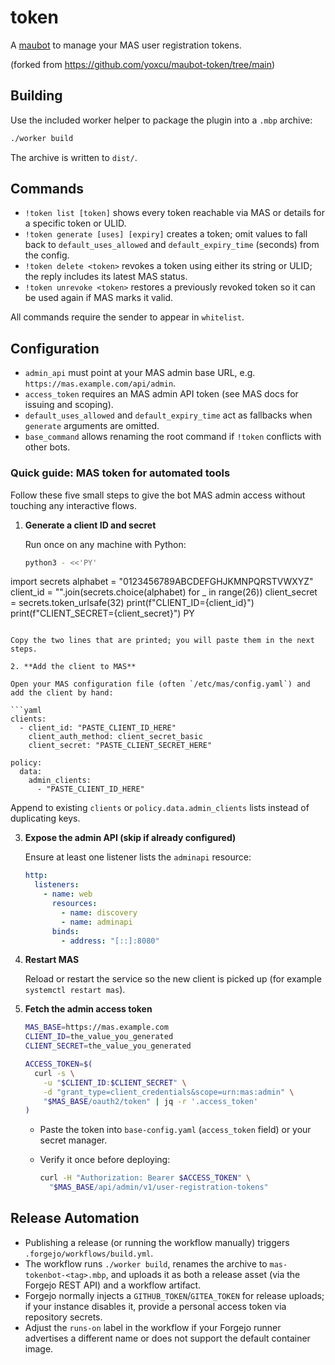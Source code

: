 # token
A [maubot](https://github.com/maubot/maubot) to manage your MAS user registration tokens.

(forked from https://github.com/yoxcu/maubot-token/tree/main)

## Building

Use the included worker helper to package the plugin into a `.mbp` archive:

```bash
./worker build
```

The archive is written to `dist/`.

## Commands

- `!token list [token]` shows every token reachable via MAS or details for a specific token or ULID.
- `!token generate [uses] [expiry]` creates a token; omit values to fall back to `default_uses_allowed` and `default_expiry_time` (seconds) from the config.
- `!token delete <token>` revokes a token using either its string or ULID; the reply includes its latest MAS status.
- `!token unrevoke <token>` restores a previously revoked token so it can be used again if MAS marks it valid.

All commands require the sender to appear in `whitelist`.

## Configuration

- `admin_api` must point at your MAS admin base URL, e.g. `https://mas.example.com/api/admin`.
- `access_token` requires an MAS admin API token (see MAS docs for issuing and scoping).
- `default_uses_allowed` and `default_expiry_time` act as fallbacks when `generate` arguments are omitted.
- `base_command` allows renaming the root command if `!token` conflicts with other bots.

### Quick guide: MAS token for automated tools

Follow these five small steps to give the bot MAS admin access without touching any interactive flows.

1. **Generate a client ID and secret**

   Run once on any machine with Python:

   ```bash
   python3 - <<'PY'
import secrets
alphabet = "0123456789ABCDEFGHJKMNPQRSTVWXYZ"
client_id = "".join(secrets.choice(alphabet) for _ in range(26))
client_secret = secrets.token_urlsafe(32)
print(f"CLIENT_ID={client_id}")
print(f"CLIENT_SECRET={client_secret}")
PY
   ```

   Copy the two lines that are printed; you will paste them in the next steps.

2. **Add the client to MAS**

   Open your MAS configuration file (often `/etc/mas/config.yaml`) and add the client by hand:

   ```yaml
   clients:
     - client_id: "PASTE_CLIENT_ID_HERE"
       client_auth_method: client_secret_basic
       client_secret: "PASTE_CLIENT_SECRET_HERE"

   policy:
     data:
       admin_clients:
         - "PASTE_CLIENT_ID_HERE"
   ```

   Append to existing `clients` or `policy.data.admin_clients` lists instead of duplicating keys.

3. **Expose the admin API (skip if already configured)**

   Ensure at least one listener lists the `adminapi` resource:

   ```yaml
   http:
     listeners:
       - name: web
         resources:
           - name: discovery
           - name: adminapi
         binds:
           - address: "[::]:8080"
   ```

4. **Restart MAS**

   Reload or restart the service so the new client is picked up (for example `systemctl restart mas`).

5. **Fetch the admin access token**

   ```bash
   MAS_BASE=https://mas.example.com
   CLIENT_ID=the_value_you_generated
   CLIENT_SECRET=the_value_you_generated

   ACCESS_TOKEN=$(
     curl -s \
       -u "$CLIENT_ID:$CLIENT_SECRET" \
       -d "grant_type=client_credentials&scope=urn:mas:admin" \
       "$MAS_BASE/oauth2/token" | jq -r '.access_token'
   )
   ```

   - Paste the token into `base-config.yaml` (`access_token` field) or your secret manager.
   - Verify it once before deploying:

     ```bash
     curl -H "Authorization: Bearer $ACCESS_TOKEN" \
       "$MAS_BASE/api/admin/v1/user-registration-tokens"
     ```

## Release Automation

- Publishing a release (or running the workflow manually) triggers `.forgejo/workflows/build.yml`.
- The workflow runs `./worker build`, renames the archive to `mas-tokenbot-<tag>.mbp`, and uploads it as both a release asset (via the Forgejo REST API) and a workflow artifact.
- Forgejo normally injects a `GITHUB_TOKEN`/`GITEA_TOKEN` for release uploads; if your instance disables it, provide a personal access token via repository secrets.
- Adjust the `runs-on` label in the workflow if your Forgejo runner advertises a different name or does not support the default container image.
